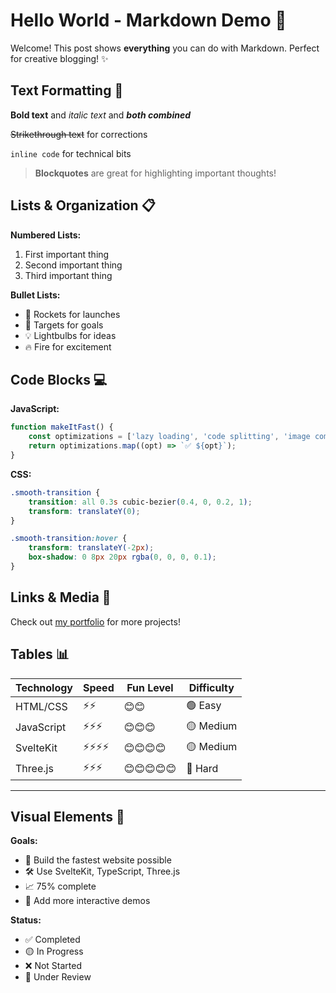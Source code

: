 <script module>
  export const metadata = {
    title: 'Hello World - Markdown Demo',
    date: '2025-06-04',
    readTime: '3 min read',
    excerpt: 'A complete demo of all markdown possibilities for creative blog posts'
  };
</script>

# Hello World - Markdown Demo 🎨

Welcome! This post shows **everything** you can do with Markdown. Perfect for creative blogging! ✨

## Text Formatting 📝

**Bold text** and _italic text_ and **_both combined_**

~~Strikethrough text~~ for corrections

`inline code` for technical bits

> **Blockquotes** are great for highlighting important thoughts!

## Lists & Organization 📋

**Numbered Lists:**

1. First important thing
2. Second important thing
3. Third important thing

**Bullet Lists:**

- 🚀 Rockets for launches
- 🎯 Targets for goals
- 💡 Lightbulbs for ideas
- 🔥 Fire for excitement

## Code Blocks 💻

**JavaScript:**

```javascript
function makeItFast() {
	const optimizations = ['lazy loading', 'code splitting', 'image compression'];
	return optimizations.map((opt) => `✅ ${opt}`);
}
```

**CSS:**

```css
.smooth-transition {
	transition: all 0.3s cubic-bezier(0.4, 0, 0.2, 1);
	transform: translateY(0);
}

.smooth-transition:hover {
	transform: translateY(-2px);
	box-shadow: 0 8px 20px rgba(0, 0, 0, 0.1);
}
```

## Links & Media 🔗

Check out [my portfolio](https://dylanposner.com) for more projects!

## Tables 📊

| Technology | Speed    | Fun Level  | Difficulty |
| ---------- | -------- | ---------- | ---------- |
| HTML/CSS   | ⚡⚡     | 😊😊       | 🟢 Easy    |
| JavaScript | ⚡⚡⚡   | 😊😊😊     | 🟡 Medium  |
| SvelteKit  | ⚡⚡⚡⚡ | 😊😊😊😊   | 🟡 Medium  |
| Three.js   | ⚡⚡⚡   | 😊😊😊😊😊 | 🔴 Hard    |

---

## Visual Elements 🎨

**Goals:**

- 🎯 Build the fastest website possible
- 🛠️ Use SvelteKit, TypeScript, Three.js
- 📈 75% complete
- 🚀 Add more interactive demos

**Status:**

- ✅ Completed
- 🟡 In Progress
- ❌ Not Started
- 🔄 Under Review

